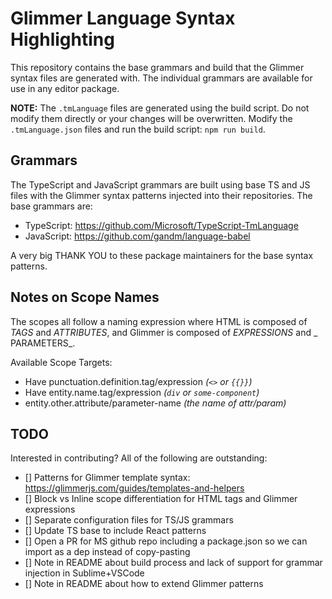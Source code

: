 # Glimmer Language Syntax Highlighting
This repository contains the base grammars and build that the Glimmer syntax files
are generated with. The individual grammars are available for use in any editor
package.

**NOTE:** The `.tmLanguage` files are generated using the build script. Do not modify
them directly or your changes will be overwritten. Modify the `.tmLanguage.json`
files and run the build script: `npm run build`.

## Grammars
The TypeScript and JavaScript grammars are built using base TS and JS files with the
Glimmer syntax patterns injected into their repositories. The base grammars are:
- TypeScript: https://github.com/Microsoft/TypeScript-TmLanguage
- JavaScript: https://github.com/gandm/language-babel

A very big THANK YOU to these package maintainers for the base syntax patterns.

## Notes on Scope Names
The scopes all follow a naming expression where HTML is composed of _TAGS_ and
_ATTRIBUTES_, and Glimmer is composed of _EXPRESSIONS_ and _ PARAMETERS_.

Available Scope Targets:
- Have punctuation.definition.tag/expression _(`<>` or `{{}}`)_
- Have entity.name.tag/expression _(`div` or `some-component`)_
- entity.other.attribute/parameter-name _(the name of attr/param)_

## TODO
Interested in contributing? All of the following are outstanding:
- [] Patterns for Glimmer template syntax: https://glimmerjs.com/guides/templates-and-helpers
- [] Block vs Inline scope differentiation for HTML tags and Glimmer expressions
- [] Separate configuration files for TS/JS grammars
- [] Update TS base to include React patterns
- [] Open a PR for MS github repo including a package.json so we can import as a dep
  instead of copy-pasting
- [] Note in README about build process and lack of support for grammar injection in
  Sublime+VSCode
- [] Note in README about how to extend Glimmer patterns